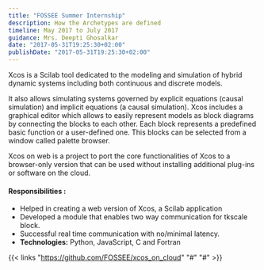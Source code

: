 ```yaml
---
title: "FOSSEE Summer Internship"
description: How the Archetypes are defined
timeline: May 2017 to July 2017
guidance: Mrs. Deepti Ghosalkar
date: "2017-05-31T19:25:30+02:00"
publishDate: "2017-05-31T19:25:30+02:00"
---
```

Xcos is a Scilab tool dedicated to the modeling and simulation of hybrid dynamic systems including both continuous and discrete models. 
<!--more-->

It also allows simulating systems governed by explicit equations (causal simulation) and implicit equations (a causal simulation). Xcos includes a graphical editor which allows to easily represent models as block diagrams by connecting the blocks to each other. Each block represents a predefined basic function or a user-defined one. This blocks can be selected from a window called palette browser.

Xcos on web is a project to port the core functionalities of Xcos to a browser-only version that can be used without installing additional plug-ins or software on the cloud.

#### **Responsibilities :**


- Helped in creating a web version of Xcos, a Scilab application
- Developed a module that enables two way communication for tkscale block.
- Successful real time communication with no/minimal latency.
- **Technologies:** Python, JavaScript, C and Fortran

{{< links "https://github.com/FOSSEE/xcos_on_cloud" "#" "#" >}}